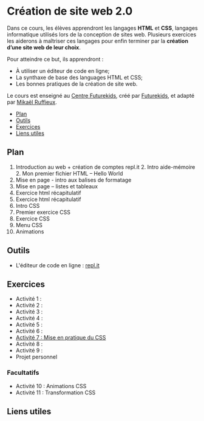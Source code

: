 # Création de site web 2.0

Dans ce cours, les élèves apprendront les langages **HTML** et **CSS**, langages informatique utilisés lors de la conception de sites web. Plusieurs exercices les aiderons à maîtriser ces langages pour enfin terminer par la **création d’une site web de leur choix**.

Pour atteindre ce but, ils apprendront :

- À utiliser un éditeur de code en ligne;
- La synthaxe de base des languages HTML et CSS;
- Les bonnes pratiques de la création de site web.

Le cours est enseigné au [Centre Futurekids](https://futurekids.io/contact/fr), créé par [Futurekids](https://futurekids.io/), et adapté par [Mikaël Ruffieux](https://redox-prod.ch). 

- [Plan](#plan)
- [Outils](#outils)
- [Exercices](#exercices)
- [Liens utiles](#liens-utiles)

## Plan

1. Introduction au web + création de comptes repl.it
   2. Intro aide-mémoire
   2. Mon premier fichier HTML – Hello World
4. Mise en page - intro aux balises de formatage
5. Mise en page – listes et tableaux
6. Exercice html récapitulatif
7. Exercice html récapitulatif
8. Intro CSS
9. Premier exercice CSS
10. Exercice CSS
11. Menu CSS
12. Animations

## Outils

- L'éditeur de code en ligne : [repl.it](https://repl.it/)

## Exercices

- Activité 1 : 
- Activité 2 :
- Activité 3 : 
- Activité 4 : 
- Activité 5 : 
- Activité 6 : 
- [Activité 7 : Mise en pratique du CSS](/exercices/activite07)
- Activité 8 : 
- Activité 9 : 
- Projet personnel

### Facultatifs

- Activité 10 :  Animations CSS
- Activité 11 : Transformation CSS

## Liens utiles

